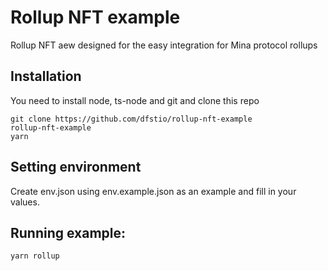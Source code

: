 # Rollup NFT example

Rollup NFT aew designed for the easy integration for Mina protocol rollups

## Installation

You need to install node, ts-node and git
and clone this repo

```
git clone https://github.com/dfstio/rollup-nft-example
rollup-nft-example
yarn
```

## Setting environment

Create env.json using env.example.json as an example and fill in your values.

## Running example:

```
yarn rollup
```

